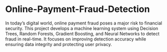 # Online-Payment-Fraud-Detection
In today’s digital world, online payment fraud poses a major risk to financial security. This project develops a machine learning system using Decision Trees, Random Forests, Gradient Boosting, and Neural Networks to detect fraud in real-time. It focuses on improving detection accuracy while ensuring data integrity and protecting user privacy.
